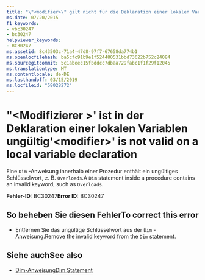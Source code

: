 ```yaml
---
title: "\"<modifier>\" gilt nicht für die Deklaration einer lokalen Variablen"
ms.date: 07/20/2015
f1_keywords:
- vbc30247
- bc30247
helpviewer_keywords:
- BC30247
ms.assetid: 8c43503c-71a4-47d8-97f7-67658da774b1
ms.openlocfilehash: ba5cfc91b9e1f524480531bbd73622b752c24084
ms.sourcegitcommit: 5c1abeec15fbddcc7dbaa729fabc1f1f29f12045
ms.translationtype: MT
ms.contentlocale: de-DE
ms.lasthandoff: 03/15/2019
ms.locfileid: "58028272"
---
```

# <a name="modifier-is-not-valid-on-a-local-variable-declaration"></a><span data-ttu-id="3ac14-102">"\<Modifizierer >' ist in der Deklaration einer lokalen Variablen ungültig</span><span class="sxs-lookup"><span data-stu-id="3ac14-102">'\<modifier>' is not valid on a local variable declaration</span></span>
<span data-ttu-id="3ac14-103">Eine `Dim` -Anweisung innerhalb einer Prozedur enthält ein ungültiges Schlüsselwort, z. B. `Overloads`.</span><span class="sxs-lookup"><span data-stu-id="3ac14-103">A `Dim` statement inside a procedure contains an invalid keyword, such as `Overloads`.</span></span>  
  
 <span data-ttu-id="3ac14-104">**Fehler-ID:** BC30247</span><span class="sxs-lookup"><span data-stu-id="3ac14-104">**Error ID:** BC30247</span></span>  
  
## <a name="to-correct-this-error"></a><span data-ttu-id="3ac14-105">So beheben Sie diesen Fehler</span><span class="sxs-lookup"><span data-stu-id="3ac14-105">To correct this error</span></span>  
  
-   <span data-ttu-id="3ac14-106">Entfernen Sie das ungültige Schlüsselwort aus der `Dim` -Anweisung.</span><span class="sxs-lookup"><span data-stu-id="3ac14-106">Remove the invalid keyword from the `Dim` statement.</span></span>  
  
## <a name="see-also"></a><span data-ttu-id="3ac14-107">Siehe auch</span><span class="sxs-lookup"><span data-stu-id="3ac14-107">See also</span></span>

- [<span data-ttu-id="3ac14-108">Dim-Anweisung</span><span class="sxs-lookup"><span data-stu-id="3ac14-108">Dim Statement</span></span>](../../visual-basic/language-reference/statements/dim-statement.md)
